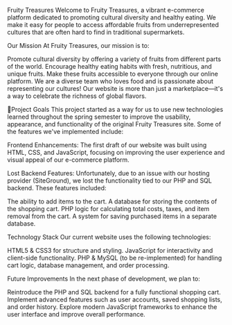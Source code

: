 Fruity Treasures 
Welcome to Fruity Treasures, a vibrant e-commerce platform dedicated to promoting cultural diversity and healthy eating. We make it easy for people to access affordable fruits from underrepresented cultures that are often hard to find in traditional supermarkets.

Our Mission
At Fruity Treasures, our mission is to:

Promote cultural diversity by offering a variety of fruits from different parts of the world.
Encourage healthy eating habits with fresh, nutritious, and unique fruits.
Make these fruits accessible to everyone through our online platform.
We are a diverse team who loves food and is passionate about representing our cultures! Our website is more than just a marketplace—it's a way to celebrate the richness of global flavors.

🌱Project Goals
This project started as a way for us to use new technologies learned throughout the spring semester to improve the usability, appearance, and functionality of the original Fruity Treasures site. Some of the features we've implemented include:

Frontend Enhancements: The first draft of our website was built using HTML, CSS, and JavaScript, focusing on improving the user experience and visual appeal of our e-commerce platform.

Lost Backend Features: Unfortunately, due to an issue with our hosting provider (SiteGround), we lost the functionality tied to our PHP and SQL backend. These features included:

The ability to add items to the cart.
A database for storing the contents of the shopping cart.
PHP logic for calculating total costs, taxes, and item removal from the cart.
A system for saving purchased items in a separate database.

Technology Stack
Our current website uses the following technologies:

HTML5 & CSS3 for structure and styling.
JavaScript for interactivity and client-side functionality.
PHP & MySQL (to be re-implemented) for handling cart logic, database management, and order processing.

Future Improvements
In the next phase of development, we plan to:

Reintroduce the PHP and SQL backend for a fully functional shopping cart.
Implement advanced features such as user accounts, saved shopping lists, and order history.
Explore modern JavaScript frameworks to enhance the user interface and improve overall performance.
